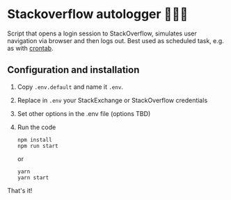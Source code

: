 # Stackoverflow autologger 🥇🥇🥇

Script that opens a login session to StackOverflow, simulates user navigation via browser and then logs out.
Best used as scheduled task, e.g. as with [crontab](https://gist.github.com/simov/cdbebe2d65644279db1323042fcf7624).

## Configuration and installation

1. Copy `.env.default` and name it `.env`.

2. Replace in `.env` your StackExchange or StackOverflow credentials

3. Set other options in the .env file (options TBD)

4. Run the code
    ```shell script
    npm install
    npm run start
    ```
    or
    ```shell script
    yarn
    yarn start
    ```

That's it!
